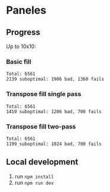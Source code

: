 # Paneles

## Progress

Up to 10x10:

### Basic fill

```
Total: 6561
2139 suboptimal: 1906 bad, 1360 fails
```

### Transpose fill single pass

```
Total: 6561
1419 suboptimal: 1206 bad, 700 fails
```

### Transpose fill two-pass

```
Total: 6561
1199 suboptimal: 1024 bad, 700 fails
```


## Local development

1. run `npm install`
2. run `npm run dev`